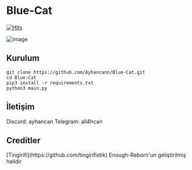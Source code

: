 # Blue-Cat
[![Hits](https://hits.sh/github.com/Ayhancann/Blue-Cat.svg?label=views&color=007ec6)](https://hits.sh/github.com/Ayhancann/Blue-Cat/)

![image](https://github.com/user-attachments/assets/3c1e29a2-765a-4fc0-aa96-731286e82c47)



<h2>Kurulum</h2>

```console
git clone https://github.com/Ayhancann/Blue-Cat.git
cd Blue-Cat
pip3 install -r requirements.txt
python3 main.py
```

<h2>İletişim</h2>
Discord: ayhancan
Telegram: all4hcan

<h2>Creditler</h2>
[Tingirifi](https://github.com/tingirifistik) Enough-Reborn'un geliştirilmiş halidir
